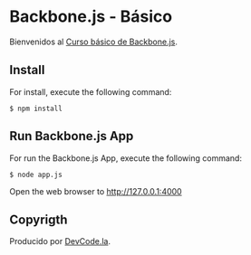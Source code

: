 # Backbone.js - Básico

Bienvenidos al [Curso básico de Backbone.js](https://www.youtube.com/playlist?list=PLQCgNGUqLK4ms3oHeg-GmcHgf1KyeentC).

## Install

For install, execute the following command:

```
$ npm install
```

## Run Backbone.js App

For run the Backbone.js App, execute the following command:

```
$ node app.js
```

Open the web browser to http://127.0.0.1:4000

## Copyrigth

Producido por [DevCode.la](https://devcode.la).

